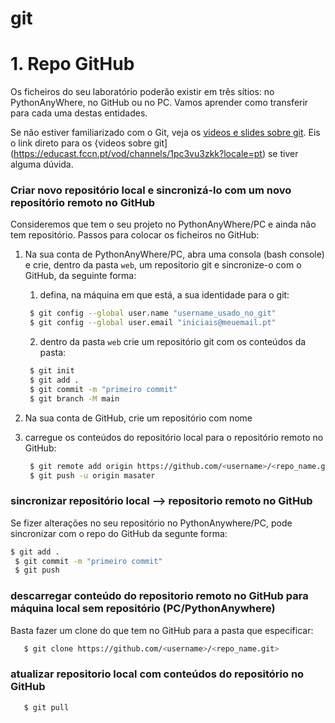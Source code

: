 # git

# 1. Repo GitHub 
Os ficheiros do seu laboratório poderão existir em três sítios: no PythonAnyWhere, no GitHub ou no PC. Vamos aprender como transferir para cada uma destas entidades.

Se não estiver familiarizado com o Git, veja os [videos e slides sobre git](https://moodle.ensinolusofona.pt/course/view.php?id=9482#section-3). Eis o link direto para os {videos sobre git](https://educast.fccn.pt/vod/channels/1pc3vu3zkk?locale=pt) se tiver alguma dúvida.

### Criar novo repositório local e sincronizá-lo com um novo repositório remoto no GitHub

Consideremos que tem o seu projeto no PythonAnyWhere/PC e ainda não tem repositório. Passos para colocar os ficheiros no GitHub: 

1. Na sua conta de PythonAnyWhere/PC, abra uma consola (bash console) e crie, dentro da pasta `web`, um repositorio git e sincronize-o com o GitHub, da seguinte forma:

    1. defina, na máquina em que está, a sua identidade para o git:
   ```Bash
    $ git config --global user.name "username_usado_no_git"
    $ git config --global user.email "iniciais@meuemail.pt"
   ```
    
    2. dentro da pasta `web` crie um repositório git com os conteúdos da pasta:
   ```Bash
    $ git init
    $ git add .
    $ git commit -m "primeiro commit"
    $ git branch -M main
   ```
        
2. Na sua conta de GitHub, crie um repositório com nome <numeroAluno-pw-labs>

3. carregue os conteúdos do repositório local para o repositório remoto no GitHub:
   ```Bash
    $ git remote add origin https://github.com/<username>/<repo_name.git>
    $ git push -u origin masater
   ```   

### sincronizar repositório local --> repositorio remoto no GitHub
Se fizer alterações no seu repositório no PythonAnywhere/PC, pode sincronizar com o repo do GitHub da segunte forma:
   ```Bash
   $ git add .
    $ git commit -m "primeiro commit"
    $ git push
   ```
        
### descarregar conteúdo do repositorio remoto no GitHub para máquina local sem repositório (PC/PythonAnywhere)
Basta fazer um clone do que tem no GitHub para a pasta que especificar:

```Bash
   $ git clone https://github.com/<username>/<repo_name.git>
   ```     
               
### atualizar repositorio local com conteúdos do repositório no GitHub 

```Bash
   $ git pull
   ```
        

